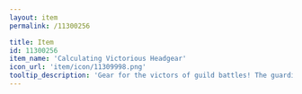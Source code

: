 ```yaml
---
layout: item
permalink: /11300256

title: Item
id: 11300256
item_name: 'Calculating Victorious Headgear'
icon_url: 'item/icon/11309998.png'
tooltip_description: 'Gear for the victors of guild battles! The guardians of $map:02000051$ bless your combat prowess.'
---
```

